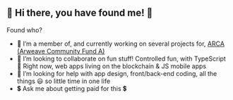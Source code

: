 ## 👋 Hi there, you have found me! 😬 

Found who?

- 💪 I’m a member of, and currently working on several projects for, [ARCA (Arweave Community Fund A)](https://github.com/ARCA-Arweave)
- 🤝 I’m looking to collaborate on fun stuff! Controlled fun, with TypeScript 🧐 Right now, web apps living on the blockchain & JS mobile apps
- 👀 I’m looking for help with app design, front/back-end coding, all the things 😃 so little time in one life
- 💲 Ask me about getting paid for this 💲

<!--
**mcmonkeys1/mcmonkeys1** is a ✨ _special_ ✨ repository because its `README.md` (this file) appears on your GitHub profile.

Here are some ideas to get you started:

- 🔭 I’m currently working on some projects for [](https://github.com/ARCA-Arweave)
- 🌱 I’m currently learning ...
- 👯 I’m looking to collaborate on fun stuff!
- 🤔 I’m looking for help with mobile app design
- 💬 Ask me about ...
- 📫 How to reach me: ...
- 😄 Pronouns: ...
- ⚡ Fun fact: ...
-->
